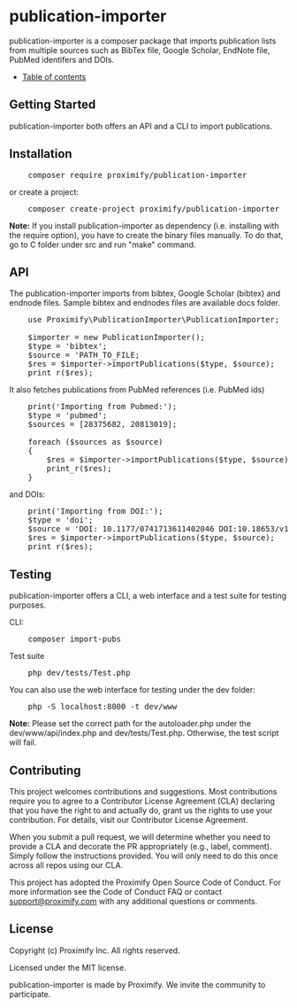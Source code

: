 # publication-importer

publication-importer is a composer package that imports publication lists from multiple sources such as BibTex file, Google Scholar, EndNote file, PubMed identifers and DOIs.

- [Table of contents](docs/toc.md)

## Getting Started
publication-importer both offers an API and a CLI to import publications.

## Installation

<pre>
    composer require proximify/publication-importer
</pre>

or create a project:

<pre>
    composer create-project proximify/publication-importer
</pre>

**Note:** If you install publication-importer as dependency (i.e. installing with the require option), you have to create the binary files manually. To do that, go to C folder under src and run "make" command.

## API

The publication-importer imports from bibtex, Google Scholar (bibtex) and endnode files. Sample bibtex and endnodes files are available docs folder.

<pre>
    use Proximify\PublicationImporter\PublicationImporter;
    
    $importer = new PublicationImporter();
    $type = 'bibtex';
    $source = 'PATH_TO_FILE;
    $res = $importer->importPublications($type, $source);
    print_r($res);
</pre>

It also fetches publications from PubMed references (i.e. PubMed ids)

<pre>
    print('Importing from Pubmed:');
    $type = 'pubmed';
    $sources = [28375682, 20813019];

    foreach ($sources as $source)
    {   
        $res = $importer->importPublications($type, $source);
        print_r($res);
    }
</pre>

and DOIs:

<pre>
    print('Importing from DOI:');
    $type = 'doi';
    $source = 'DOI: 10.1177/0741713611402046 DOI:10.18653/v1/P17-1152';
    $res = $importer->importPublications($type, $source);
    print_r($res);
</pre>


## Testing
publication-importer offers a CLI, a web interface and a test suite for testing purposes.

CLI:
<pre>
    composer import-pubs
</pre>

Test suite

<pre>
    php dev/tests/Test.php
</pre>

You can also use the web interface for testing under the dev folder:

<pre>
    php -S localhost:8000 -t dev/www
</pre>

**Note:** Please set the correct path for the autoloader.php under the dev/www/api/index.php and dev/tests/Test.php. Otherwise, the test script will fail.


## Contributing
This project welcomes contributions and suggestions. Most contributions require you to agree to a Contributor License Agreement (CLA) declaring that you have the right to and actually do, grant us the rights to use your contribution. For details, visit our Contributor License Agreement.

When you submit a pull request, we will determine whether you need to provide a CLA and decorate the PR appropriately (e.g., label, comment). Simply follow the instructions provided. You will only need to do this once across all repos using our CLA.

This project has adopted the Proximify Open Source Code of Conduct. For more information see the Code of Conduct FAQ or contact support@proximify.com with any additional questions or comments.

## License
Copyright (c) Proximify Inc. All rights reserved.

Licensed under the MIT license.

publication-importer is made by Proximify. We invite the community to participate.